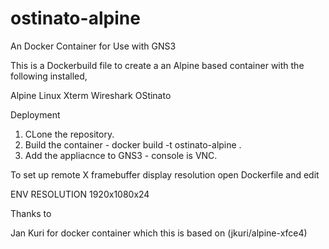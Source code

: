 # ostinato-alpine

An Docker Container for Use with GNS3 

This is a Dockerbuild file to create a an Alpine based container with the following installed,


Alpine Linux
Xterm
Wireshark
OStinato


Deployment 
1. CLone the repository.
2. Build the container - docker build -t ostinato-alpine .
3. Add the appliacnce to GNS3 - console is VNC.

To set up remote X framebuffer display resolution open Dockerfile and edit

ENV RESOLUTION 1920x1080x24

Thanks to 

Jan Kuri for docker container which this is based on (jkuri/alpine-xfce4)
